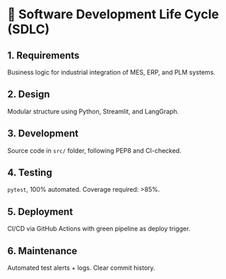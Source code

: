 # 📄 Software Development Life Cycle (SDLC)

## 1. Requirements

Business logic for industrial integration of MES, ERP, and PLM systems.

## 2. Design

Modular structure using Python, Streamlit, and LangGraph.

## 3. Development

Source code in `src/` folder, following PEP8 and CI-checked.

## 4. Testing

`pytest`, 100% automated. Coverage required: >85%.

## 5. Deployment

CI/CD via GitHub Actions with green pipeline as deploy trigger.

## 6. Maintenance

Automated test alerts + logs. Clear commit history.
